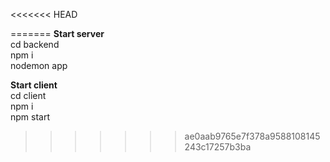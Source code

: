 <<<<<<< HEAD

=======
<b>Start server</b><br/>
cd backend<br />
npm i<br/>
nodemon app<br/>

<b>Start client</b><br/>
cd client<br />
npm i<br/>
npm start<br/>
>>>>>>> ae0aab9765e7f378a9588108145243c17257b3ba
